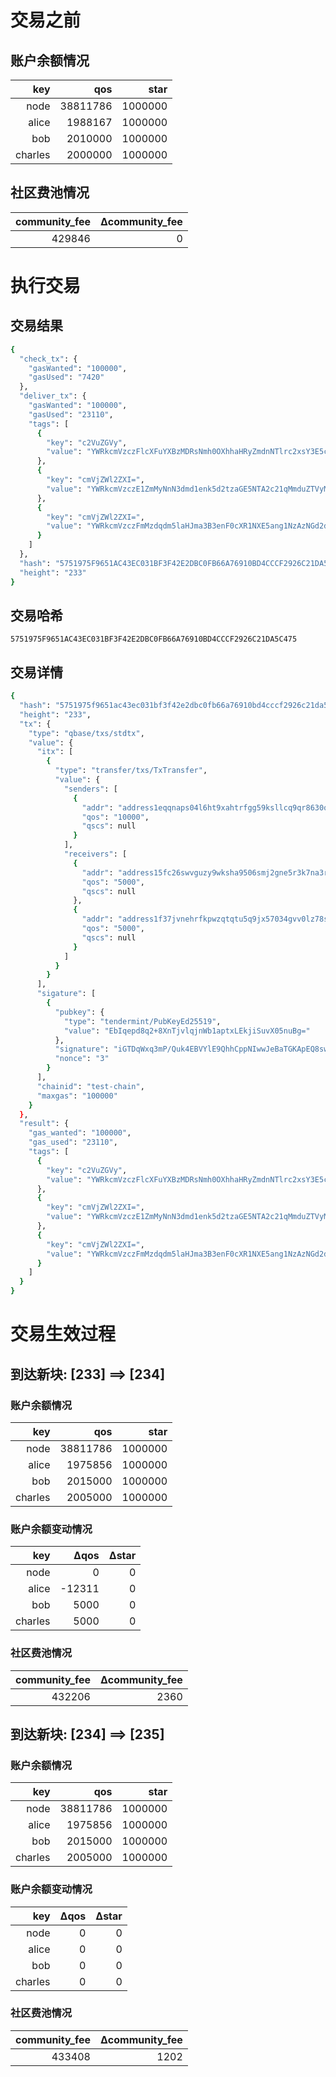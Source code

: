 # 交易之前
## 账户余额情况
| key | qos | star |
| --: | --: | ---: |
| node | 38811786 | 1000000 |
| alice | 1988167 | 1000000 |
| bob | 2010000 | 1000000 |
| charles | 2000000 | 1000000 |
## 社区费池情况
| community_fee   | Δcommunity_fee |
| --------------: | --------------: |
| 429846 | 0 |
# 执行交易
## 交易结果
```bash
{
  "check_tx": {
    "gasWanted": "100000",
    "gasUsed": "7420"
  },
  "deliver_tx": {
    "gasWanted": "100000",
    "gasUsed": "23110",
    "tags": [
      {
        "key": "c2VuZGVy",
        "value": "YWRkcmVzczFlcXFuYXBzMDRsNmh0OXhhaHRyZmdnNTlrc2xsY3E5cXI4NjMwcQ=="
      },
      {
        "key": "cmVjZWl2ZXI=",
        "value": "YWRkcmVzczE1ZmMyNnN3dmd1enk5d2tzaGE5NTA2c21qMmduZTVyM2s3bmEzcg=="
      },
      {
        "key": "cmVjZWl2ZXI=",
        "value": "YWRkcmVzczFmMzdqdm5laHJma3B3enF0cXR1NXE5ang1NzAzNGd2djBsejc4cw=="
      }
    ]
  },
  "hash": "5751975F9651AC43EC031BF3F42E2DBC0FB66A76910BD4CCCF2926C21DA5C475",
  "height": "233"
}
```
## 交易哈希
`5751975F9651AC43EC031BF3F42E2DBC0FB66A76910BD4CCCF2926C21DA5C475`
## 交易详情
```bash
{
  "hash": "5751975f9651ac43ec031bf3f42e2dbc0fb66a76910bd4cccf2926c21da5c475",
  "height": "233",
  "tx": {
    "type": "qbase/txs/stdtx",
    "value": {
      "itx": [
        {
          "type": "transfer/txs/TxTransfer",
          "value": {
            "senders": [
              {
                "addr": "address1eqqnaps04l6ht9xahtrfgg59ksllcq9qr8630q",
                "qos": "10000",
                "qscs": null
              }
            ],
            "receivers": [
              {
                "addr": "address15fc26swvguzy9wksha9506smj2gne5r3k7na3r",
                "qos": "5000",
                "qscs": null
              },
              {
                "addr": "address1f37jvnehrfkpwzqtqtu5q9jx57034gvv0lz78s",
                "qos": "5000",
                "qscs": null
              }
            ]
          }
        }
      ],
      "sigature": [
        {
          "pubkey": {
            "type": "tendermint/PubKeyEd25519",
            "value": "EbIqepd8q2+8XnTjvlqjnWb1aptxLEkjiSuvX05nuBg="
          },
          "signature": "iGTDqWxq3mP/Quk4EBVYlE9QhhCppNIwwJeBaTGKApEQ8swdi8TXsgNEyMh7qHXQq4FX5xTQMbkt1a5ubQDGAA==",
          "nonce": "3"
        }
      ],
      "chainid": "test-chain",
      "maxgas": "100000"
    }
  },
  "result": {
    "gas_wanted": "100000",
    "gas_used": "23110",
    "tags": [
      {
        "key": "c2VuZGVy",
        "value": "YWRkcmVzczFlcXFuYXBzMDRsNmh0OXhhaHRyZmdnNTlrc2xsY3E5cXI4NjMwcQ=="
      },
      {
        "key": "cmVjZWl2ZXI=",
        "value": "YWRkcmVzczE1ZmMyNnN3dmd1enk5d2tzaGE5NTA2c21qMmduZTVyM2s3bmEzcg=="
      },
      {
        "key": "cmVjZWl2ZXI=",
        "value": "YWRkcmVzczFmMzdqdm5laHJma3B3enF0cXR1NXE5ang1NzAzNGd2djBsejc4cw=="
      }
    ]
  }
}
```
# 交易生效过程
## 到达新块: [233] ==> [234]
### 账户余额情况
| key | qos | star |
| --: | --: | ---: |
| node | 38811786 | 1000000 |
| alice | 1975856 | 1000000 |
| bob | 2015000 | 1000000 |
| charles | 2005000 | 1000000 |
### 账户余额变动情况
| key   | Δqos | Δstar |
| ----: | ----: | -----: |
| node | 0 | 0 |
| alice | -12311 | 0 |
| bob | 5000 | 0 |
| charles | 5000 | 0 |
### 社区费池情况
| community_fee   | Δcommunity_fee |
| --------------: | --------------: |
| 432206 | 2360 |
## 到达新块: [234] ==> [235]
### 账户余额情况
| key | qos | star |
| --: | --: | ---: |
| node | 38811786 | 1000000 |
| alice | 1975856 | 1000000 |
| bob | 2015000 | 1000000 |
| charles | 2005000 | 1000000 |
### 账户余额变动情况
| key   | Δqos | Δstar |
| ----: | ----: | -----: |
| node | 0 | 0 |
| alice | 0 | 0 |
| bob | 0 | 0 |
| charles | 0 | 0 |
### 社区费池情况
| community_fee   | Δcommunity_fee |
| --------------: | --------------: |
| 433408 | 1202 |
